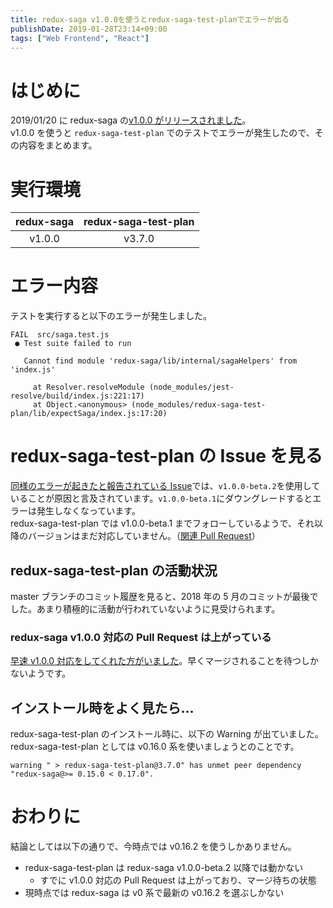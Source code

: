 ```yaml
---
title: redux-saga v1.0.0を使うとredux-saga-test-planでエラーが出る
publishDate: 2019-01-28T23:14+09:00
tags: ["Web Frontend", "React"]
---
```


# はじめに

2019/01/20 に redux-saga の[v1.0.0 がリリースされました](https://github.com/redux-saga/redux-saga/releases/tag/v1.0.0)。  
v1.0.0 を使うと `redux-saga-test-plan` でのテストでエラーが発生したので、その内容をまとめます。

# 実行環境

| redux-saga | redux-saga-test-plan |
| :--------: | :------------------: |
|   v1.0.0   |        v3.7.0        |

# エラー内容

テストを実行すると以下のエラーが発生しました。

```
FAIL  src/saga.test.js
 ● Test suite failed to run

   Cannot find module 'redux-saga/lib/internal/sagaHelpers' from 'index.js'

     at Resolver.resolveModule (node_modules/jest-resolve/build/index.js:221:17)
     at Object.<anonymous> (node_modules/redux-saga-test-plan/lib/expectSaga/index.js:17:20)
```

# redux-saga-test-plan の Issue を見る

[同様のエラーが起きたと報告されている Issue](https://github.com/jfairbank/redux-saga-test-plan/issues/217)では、`v1.0.0-beta.2`を使用していることが原因と言及されています。`v1.0.0-beta.1`にダウングレードするとエラーは発生しなくなっています。  
redux-saga-test-plan では v1.0.0-beta.1 までフォローしているようで、それ以降のバージョンはまだ対応していません。（[関連 Pull Request](https://github.com/jfairbank/redux-saga-test-plan/pull/200)）

## redux-saga-test-plan の活動状況

master ブランチのコミット履歴を見ると、2018 年の 5 月のコミットが最後でした。あまり積極的に活動が行われていないように見受けられます。

### redux-saga v1.0.0 対応の Pull Request は上がっている

[早速 v1.0.0 対応をしてくれた方がいました](https://github.com/jfairbank/redux-saga-test-plan/pull/242)。早くマージされることを待つしかないようです。

## インストール時をよく見たら…

redux-saga-test-plan のインストール時に、以下の Warning が出ていました。  
redux-saga-test-plan としては v0.16.0 系を使いましょうとのことです。

```
warning " > redux-saga-test-plan@3.7.0" has unmet peer dependency "redux-saga@>= 0.15.0 < 0.17.0".
```

# おわりに

結論としては以下の通りで、今時点では v0.16.2 を使うしかありません。

- redux-saga-test-plan は redux-saga v1.0.0-beta.2 以降では動かない
  - すでに v1.0.0 対応の Pull Request は上がっており、マージ待ちの状態
- 現時点では redux-saga は v0 系で最新の v0.16.2 を選ぶしかない
